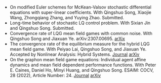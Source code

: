 * On modified Euler schemes for McKean-Valsov stochastic differential equations with super-linear coefficients. With Qingshuo Song, Xiaojie Wang, Zhongqiang Zhang, and Yuying Zhao. Submitted.
* Long-time behavior of stochastic LQ control problem. With Sixian Jin and Qingshuo Song. Submitted.
* Convergence rate of LQG mean field games with common noise. With Qingshuo Song and Jiaxuan Ye.
arXiv:2307.00695. [arXix](https://arxiv.org/abs/2307.00695)
* The convergence rate of the equilibrium measure for the hybrid LQG mean field game. With Peiyao Lai,
Qingshuo Song, and Jiaxuan Ye. Accepted by Nonlinear Analysis: Hybrid Systems. [Journal](https://www.sciencedirect.com/science/article/pii/S1751570X23001255?dgcid=coauthor) [arXiv](https://arxiv.org/abs/2106.04762)
* On the graphon mean field game equations: Individual agent affine dynamics and mean field dependent performance functions. With Peter E. Caines, Daniel Ho, Minyi Huang, and Qingshuo Song. ESAIM: COCV, 28 (2022), Article Number: 24. [Journal](https://www.esaim-cocv.org/articles/cocv/pdf/2022/01/cocv210017.pdf) [arXiv](https://arxiv.org/abs/2009.12144)
